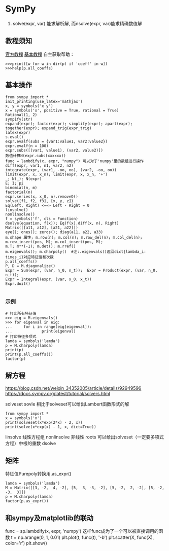 # SymPy

1. solve(expr, var) 能求解析解, 而nsolve(expr, var)能求精确数值解

## 教程须知

[官方教程](https://docs.sympy.org/latest/tutorial/calculus.html)
[基本教程](https://www.cnblogs.com/zyg123/p/10539650.html)
自主获取帮助：
```
>>>print([w for w in dir(p) if 'coeff' in w])
>>>help(p.all_coeffs)
```

## 基本操作

```[python]
from sympy import *
init_printing(use_latex='mathjax')
x, y = symbols('x y')
x = symbols('x', positive = True, rational = True)
Rational(1, 2)
sympify(str)
expand(expr); factor(expr); simplify(expr); apart(expr); together(expr); expand_trig(expr_trig)
latex(expr)
s.eval()
expr.evalf(subs = {var1:value1, var2:value2})
expr.evalf(n = 100)
expr.subs([(var1, value1), (var2, value2)])
数值计算N(expr.subs(xxxxxx))
func = lambdify(x, expr, "numpy") 可以对于'numpy'里的数组进行操作
diff(expr, var1, n1, var2, n2)
integrate(expr, (var1, -oo, oo), (var2, -oo, oo))
limit(expr, x, x_n); limit(expr, x, x_n, '+')
_; N(_); N(expr)
E; I; pi
binomial(n, m)
factorial(n)
expr.series(x, x_0, n).removeO()
solve([f1, f2, f3], [x, y, z])
Eq(Left, Right) <==> Left - Right = 0
linsolve()
nonlinsolve()
f = symbols('f', cls = Function)
dsolve(equation, f(x)); Eq(f(x).diff(x, n), Right)
Matrix([[a11, a12], [a21, a22]])
eye(); ones(); zeros(); diag(a11, a22, a33)
m.shape 属性; m.row(n); m.col(n); m.row_del(n); m.col_del(n); m.row_insert(pos, M); m.col_insert(pos, M);
m.T; m**(-1); m.det(); m.rref()
m.eigenvals(); m.charpoly()  #注:.eigenvals()返回dict{lambda_i: times_i}对应特征值和次数
p.all_coeffs()
P, D = M.diagonalize()
Expr = Sum(expr, (var, n_0, n_t));  Expr = Product(expr, (var, n_0, n_t)); 
Expr = Integral(expr, (var, x_0, x_t))
Expr.doit()


```

### 示例


```
# 打印所有特征值
>>> eig = M.eigenvals()
>>> for eigenval in eig:
...     for i in range(eig[eigenval]):
...             print(eigenval)
# 打印特征多项式
lamda = symbols('lamda')
p = M.charpoly(lamda)
print(p)
print(p.all_coeffs())
factor(p)
```

## 解方程
https://blog.csdn.net/weixin_34352005/article/details/92949596
https://docs.sympy.org/latest/tutorial/solvers.html

solveset
sovle 相比于solveset可以给出Lambert函数形式的解
```
from sympy import *
x = symbols('x')
print(solveset(x*exp(2*x) - 2, x))
print(solve(x*exp(x) - 1, x, dict=True))
```
linsolve 线性方程组
nonlinsolve 非线性
roots 可以给出solveset（一定要多项式方程）中根的重数
dsolve

## 矩阵
特征值Purepoly转换用.as_expr()
```
lamda = symbols('lamda')
M = Matrix([[3, -2,  4, -2], [5,  3, -3, -2], [5, -2,  2, -2], [5, -2, -3,  3]])
p = M.charpoly(lamda)
factor(p.as_expr())
```

## 和sympy及matplotlib的联动
func = sp.lambdify(x, expr, 'numpy')
这样func成为了一个可以被直接调用的函数
t = np.arange(0, 1, 0.01)
plt.plot(t, func(t), '-b')
plt.scatter(X, func(X), color='r')
plt.show()